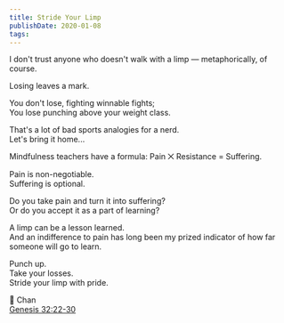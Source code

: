 ```yaml
---
title: Stride Your Limp
publishDate: 2020-01-08
tags:
---
```


I don't trust anyone who doesn't walk with a limp — metaphorically, of course.

Losing leaves a mark.

You don't lose, fighting winnable fights;  
You lose punching above your weight class.

That's a lot of bad sports analogies for a nerd.  
Let's bring it home...

Mindfulness teachers have a formula: Pain ⨉ Resistance = Suffering.

Pain is non-negotiable.  
Suffering is optional.

Do you take pain and turn it into suffering?  
Or do you accept it as a part of learning?

A limp can be a lesson learned.  
And an indifference to pain has long been my prized indicator of how far someone will go to learn.

Punch up.  
Take your losses.  
Stride your limp with pride.

🥊 Chan  
[Genesis 32:22-30](https://www.biblegateway.com/passage/?search=genesis+32%3A22-32&version=ESV)
